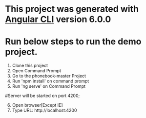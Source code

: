 # This project was generated with [Angular CLI](https://github.com/angular/angular-cli) version 6.0.0
# Run below steps to run the demo project.

1. Clone this project
2. Open Command Prompt
3. Go to the phonebook-master Project
4. Run 'npm install' on command prompt
5. Run 'ng serve' on Command Prompt

#Server will be started on port 4200;

6. Open browser[Except IE]
7. Type URL: http://localhost:4200
 
